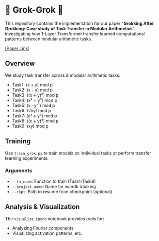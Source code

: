 # 🐸 Grok-Grok 🐸

This repository contains the implementation for our paper "**Grokking After Grokking: Case study of Task Transfer in Modular Arithmetics**" investigating how 1-Layer Transformer transfer learned computational patterns between modular arithmetic tasks.

[[Paper Link]](https://drive.google.com/file/d/1uEkgY8TCqd-CIFnySd4QhVOVNcg-HEwm/view?usp=sharing)

## Overview

We study task transfer across 9 modular arithmetic tasks:
- Task1: (x + y) mod p
- Task2: (x - y) mod p
- Task3: ((x + y)²) mod p
- Task4: (x² + y²) mod p
- Task5: (x · y⁻¹) mod p
- Task6: (2xy) mod p
- Task7: (x³ + y³) mod p
- Task8: ((x + y)³) mod p
- Task9: (xy) mod p

## Training

Use `train_grok.py` to train models on individual tasks or perform transfer learning experiments.

### Arguments
- `--fn_name`: Function to train (Task1-Task9)
- `--project_name`: Name for wandb tracking
- `--ckpt`: Path to resume from checkpoint (optional)

## Analysis & Visualization

The `visualize.ipynb` notebook provides tools for:
- Analyzing Fourier components
- Visualizing activation patterns, etc.
